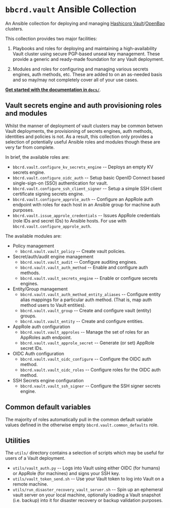 `bbcrd.vault` Ansible Collection
================================

An Ansible collection for deploying and managing [Hashicorp
Vault](https://www.vaultproject.io/)/[OpenBao](https://openbao.org/) clusters.

This collection provides two major facilities:

1. Playbooks and roles for deploying and maintaining a high-availability Vault
   cluster using secure PGP-based unseal key management. These provide a
   generic and ready-made foundation for any Vault deployment.

2. Modules and roles for configuring and managing various secrets engines, auth
   methods, etc. These are added to on an as-needed basis and so may/may not
   completely cover all of your use cases.



[**Get started with the documentation in `docs/`**](./docs).



Vault secrets engine and auth provisioning roles and modules
------------------------------------------------------------

Whilst the manner of deployment of vault clusters may be common betwen Vault
deployments, the provisioning of secrets engines, auth methods, identities and
policies is not. As a result, this collection only provides a selection of
potentially useful Ansible roles and modules though these are very far from
complete.

In brief, the available roles are:

* `bbcrd.vault.configure_kv_secrets_engine` -- Deploys an empty KV
  secrets engine.
* `bbcrd.vault.configure_oidc_auth` -- Setup basic OpenID Connect based
  single-sign-on (SSO) authentication for vault.
* `bbcrd.vault.configure_ssh_client_signer` -- Setup a simple SSH
  client certificate signing secrets engine.
* `bbcrd.vault.configure_approle_auth` -- Configure an AppRole auth
  endpoint with roles for each host in an Ansible group for machine auth
  purposes.
* `bbcrd.vault.issue_approle_credentials` -- Issues AppRole credentials
  (role IDs and secret IDs) to Ansible hosts. For use with
  `bbcrd.vault.configure_approle_auth`.

The available modules are:

* Policy management
  * `bbcrd.vault.vault_policy` -- Create vault policies.
* Secret/auth/audit engine management
  * `bbcrd.vault.vault_audit` -- Configure auditing engines.
  * `bbcrd.vault.vault_auth_method` -- Enable and configure auth methods.
  * `bbcrd.vault.vault_secrets_engine` -- Enable or configure secrets
    engines.
* Entity/Group management
  * `bbcrd.vault.vault_auth_method_entity_aliases` -- Configure entity
    alias mappings for a particular auth method. (That is, map auth method users
    to Vault entities).
  * `bbcrd.vault.vault_group` -- Create and configure vault (entity) groups.
  * `bbcrd.vault.vault_entity` -- Create and configure entities.
* AppRole auth configuration
  * `bbcrd.vault.vault_approles` -- Manage the set of roles for an
    AppRoles auth endpoint.
  * `bbcrd.vault.vault_approle_secret` -- Generate (or set) AppRole
    secret IDs.
* OIDC Auth configuration
  * `bbcrd.vault.vault_oidc_configure` -- Configure the OIDC auth method.
  * `bbcrd.vault.vault_oidc_roles` -- Configure roles for the OIDC auth
    method.
* SSH Secrets engine configuration
  * `bbcrd.vault.vault_ssh_signer` -- Configure the SSH signer secrets
    engine.


Common default variables
------------------------

The majority of roles automatically pull in the common default variable values
defined in the otherwise empty `bbcrd.vault.common_defaults` role.


Utilities
---------

The `utils/` directory contains a selection of scripts which may be useful for
users of a Vault deployment.

* `utils/vault_auth.py` -- Logs into Vault using either OIDC (for humans) or
  AppRole (for machines) and signs your SSH key.
* `utils/vault_token_send.sh` -- Use your Vault token to log into Vault on a
  remote machine.
* `utils/run_disaster_recovery_vault_server.sh` -- Spin up an ephemeral vault
  server on your local machine, optionally loading a Vault snapshot (i.e.
  backup) into it for disaster recovery or backup validation purposes.
